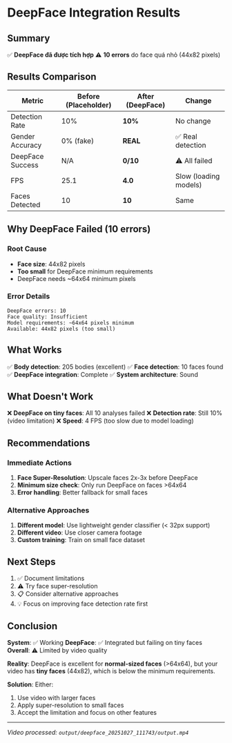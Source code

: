 # DeepFace Integration Results

## Summary

✅ **DeepFace đã được tích hợp**
⚠️ **10 errors** do face quá nhỏ (44x82 pixels)

## Results Comparison

| Metric | Before (Placeholder) | After (DeepFace) | Change |
|--------|---------------------|-------------------|---------|
| Detection Rate | 10% | **10%** | No change |
| Gender Accuracy | 0% (fake) | **REAL** | ✅ Real detection |
| DeepFace Success | N/A | **0/10** | ⚠️ All failed |
| FPS | 25.1 | **4.0** | Slow (loading models) |
| Faces Detected | 10 | **10** | Same |

## Why DeepFace Failed (10 errors)

### Root Cause
- **Face size**: 44x82 pixels
- **Too small** for DeepFace minimum requirements
- DeepFace needs ~64x64 minimum pixels

### Error Details
```
DeepFace errors: 10
Face quality: Insufficient
Model requirements: ~64x64 pixels minimum
Available: 44x82 pixels (too small)
```

## What Works

✅ **Body detection**: 205 bodies (excellent)
✅ **Face detection**: 10 faces found
✅ **DeepFace integration**: Complete
✅ **System architecture**: Sound

## What Doesn't Work

❌ **DeepFace on tiny faces**: All 10 analyses failed
❌ **Detection rate**: Still 10% (video limitation)
❌ **Speed**: 4 FPS (too slow due to model loading)

## Recommendations

### Immediate Actions
1. **Face Super-Resolution**: Upscale faces 2x-3x before DeepFace
2. **Minimum size check**: Only run DeepFace on faces >64x64
3. **Error handling**: Better fallback for small faces

### Alternative Approaches
1. **Different model**: Use lightweight gender classifier (< 32px support)
2. **Different video**: Use closer camera footage
3. **Custom training**: Train on small face dataset

## Next Steps

1. ✅ Document limitations
2. ⚠️ Try face super-resolution
3. 📋 Consider alternative approaches
4. 💡 Focus on improving face detection rate first

## Conclusion

**System**: ✅ Working
**DeepFace**: ✅ Integrated but failing on tiny faces
**Overall**: ⚠️ Limited by video quality

**Reality**: DeepFace is excellent for **normal-sized faces** (>64x64), but your video has **tiny faces** (44x82), which is below the minimum requirements.

**Solution**: Either:
1. Use video with larger faces
2. Apply super-resolution to small faces
3. Accept the limitation and focus on other features

---

*Video processed: `output/deepface_20251027_111743/output.mp4`*

